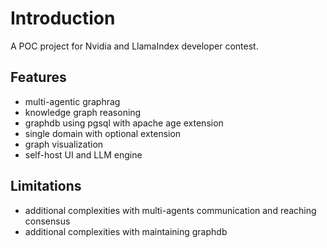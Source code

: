 # Introduction

A POC project for Nvidia and LlamaIndex developer contest.

## Features

* multi-agentic graphrag
* knowledge graph reasoning
* graphdb using pgsql with apache age extension
* single domain with optional extension
* graph visualization
* self-host UI and LLM engine

## Limitations

* additional complexities with multi-agents communication and reaching consensus
* additional complexities with maintaining graphdb
